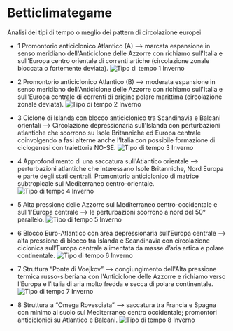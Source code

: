 Betticlimategame
================

Analisi dei tipi di tempo o meglio dei pattern di circolazione europei 

* 1  Promontorio anticiclonico Atlantico (A)  --> marcata espansione in senso meridiano dell'Anticiclone delle Azzorre con richiamo sull'Italia e sull’Europa centro orientale di correnti artiche (circolazione zonale bloccata o fortemente deviata).
![Tipo di tempo 1 Inverno](http://www.lamma.rete.toscana.it/clima/tipi_tempo/immagini/hgt500_PCT8_w_1.png)
 	  	  	  	  	 
* 2  Promontorio anticiclonico Atlantico (B) --> moderata espansione in senso meridiano dell'Anticiclone delle Azzorre con richiamo sull'Italia e sull’Europa centrale di correnti di origine polare marittima (circolazione zonale deviata).
![Tipo di tempo 2 Inverno](http://www.lamma.rete.toscana.it/clima/tipi_tempo/immagini/hgt500_PCT8_w_2.png)
* 3  Ciclone di Islanda con blocco anticiclonico tra Scandinavia e Balcani orientali --> Circolazione depressionaria sull'Islanda con perturbazioni atlantiche che scorrono su Isole Britanniche ed Europa centrale coinvolgendo a fasi alterne anche l’Italia con possibile formazione di ciclogenesi con traiettoria NO-SE.
![Tipo di tempo 3 Inverno](http://www.lamma.rete.toscana.it/clima/tipi_tempo/immagini/hgt500_PCT8_w_3.png)
  	  	  	  	  	 
* 4  Approfondimento di una saccatura sull'Atlantico orientale --> perturbazioni atlantiche che interessano Isole Britanniche, Nord Europa e parte degli stati centrali. Promontorio anticiclonico di matrice subtropicale sul Mediterraneo centro-orientale.
![Tipo di tempo 4 Inverno](http://www.lamma.rete.toscana.it/clima/tipi_tempo/immagini/hgt500_PCT8_w_4.png)
* 5  Alta pressione delle Azzorre sul Mediterraneo centro-occidentale e sull’l'Europa centrale --> le perturbazioni scorrono a nord del 50° parallelo.
![Tipo di tempo 5 Inverno](http://www.lamma.rete.toscana.it/clima/tipi_tempo/immagini/hgt500_PCT8_w_5.png)
	  	  	  	  	 
* 6  Blocco Euro-Atlantico con area depressionaria sull’Europa centrale --> alta pressione di blocco tra Islanda e Scandinavia con circolazione ciclonica sull’Europa centrale alimentata da masse d’aria artica e polare continentale.
![Tipo di tempo 6 Inverno](http://www.lamma.rete.toscana.it/clima/tipi_tempo/immagini/hgt500_PCT8_w_6.png)
  	  	  	  	  	 
  	  	  	  	  	 	  	  	  	  	 
* 7  Struttura “Ponte di Voejkov” --> congiungimento dell'Alta pressione termica russo-siberiana con l'Anticiclone delle Azzorre e richiamo verso l’Europa e l’Italia di aria molto fredda e secca di polare continentale.
![Tipo di tempo 7 Inverno](http://www.lamma.rete.toscana.it/clima/tipi_tempo/immagini/hgt500_PCT8_w_7.png)
 	  	  	  	  	 
* 8  Struttura a “Omega Rovesciata” --> saccatura tra Francia e Spagna con minimo al suolo sul Mediterraneo centro occidentale; promontori anticiclonici su Atlantico e Balcani.
![Tipo di tempo 8 Inverno](http://www.lamma.rete.toscana.it/clima/tipi_tempo/immagini/hgt500_PCT8_w_8.png)
